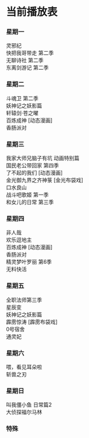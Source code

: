# 当前播放表

### 星期一
灵邪纪  
快把我哥带走 第二季  
无聊诗社 第二季  
东离剑游记 第二季  

### 星期二
斗魂卫 第二季   
妖神记之妖影篇  
轩辕剑·苍之曜  
百炼成神  [动态漫画]  
香肠派对  

### 星期三
我家大师兄脑子有坑 动画特别篇  
国民老公带回家 第四季  
了不起的我们  [动态漫画]  
金光御九界之齐神箓  [金光布袋戏]  
口水良山  
战斗吧歌姬 第一季  
和女儿的日常 第三季  

### 星期四
非人哉  
欢乐逗地主  
百炼成神  [动态漫画]  
香肠派对  
精灵梦叶罗丽 第6季  
无料快活  
### 星期五  
全职法师第三季  
星辰变  
妖神记之妖影篇  
霹雳惊涛  [霹雳布袋戏]  
0号宿舍  
通灵妃  
### 星期六  
喂，看见耳朵啦  
斩兽之刃  
### 星期日  

叫我僵小鱼 日常篇2  
大侦探福尔马林  


### 特殊 


